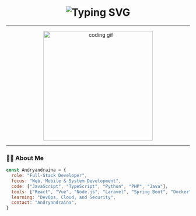 <h1 align="center">
  <img src="https://readme-typing-svg.demolab.com?font=Fira+Code&size=28&pause=1000&color=007BFF&center=true&vCenter=true&width=435&lines=Hey+Stranger!;It's+Andryandraina+here...;Welcome+to+my+world+%F0%9F%92%BB" alt="Typing SVG" />
</h1>

---

<div align="center">
  <img src="https://media.giphy.com/media/qgQUggAC3Pfv687qPC/giphy.gif" width="300px" alt="coding gif"/>
</div>

---

### 👨‍💻 About Me

```javascript
const Andryandraina = {
  role: "Full-Stack Developer",
  focus: "Web, Mobile & System Development",
  code: ["JavaScript", "TypeScript", "Python", "PHP", "Java"],
  tools: ["React", "Vue", "Node.js", "Laravel", "Spring Boot", "Docker", "Git"],
  learning: "DevOps, Cloud, and Security",
  contact: "Andryandraina",
}
